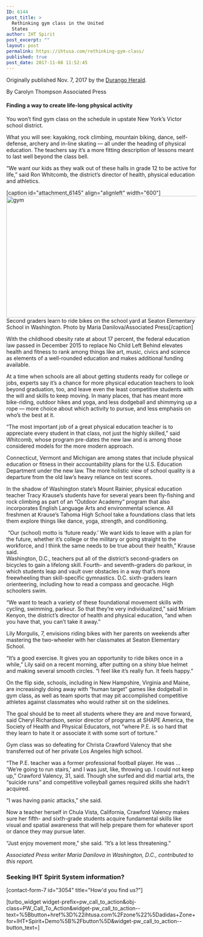 ```yaml
---
ID: 6144
post_title: >
  Rethinking gym class in the United
  States
author: IHT Spirit
post_excerpt: ""
layout: post
permalink: https://ihtusa.com/rethinking-gym-class/
published: true
post_date: 2017-11-08 11:52:45
---
```

Originally published Nov. 7, 2017 by the <a href="https://durangoherald.com/articles/193458" target="_blank" rel="nofollow noopener">Durango Herald</a>.

By <span class="byline-no-link">Carolyn Thompson</span> Associated Press
<h4 class="article-sub-heading">Finding a way to create life-long physical activity</h4>
You won’t find gym class on the schedule in upstate New York’s Victor school district.

What you will see: kayaking, rock climbing, mountain biking, dance, self-defense, archery and in-line skating — all under the heading of physical education. The teachers say it’s a more fitting description of lessons meant to last well beyond the class bell.

“We want our kids as they walk out of these halls in grade 12 to be active for life,” said Ron Whitcomb, the district’s director of health, physical education and athletics.

<!--more-->

[caption id="attachment_6145" align="alignleft" width="600"]<a href="https://ihtusa.com/wp-content/uploads/2017/11/AR-171109591-feat.jpg"><img class="wp-image-6145" src="https://ihtusa.com/wp-content/uploads/2017/11/AR-171109591-feat-300x161.jpg" alt="gym" width="600" height="321" /></a> Second graders learn to ride bikes on the school yard at Seaton Elementary School in Washington. Photo by Maria Danilova/Associated Press[/caption]

With the childhood obesity rate at about 17 percent, the federal education law passed in December 2015 to replace No Child Left Behind elevates health and fitness to rank among things like art, music, civics and science as elements of a well-rounded education and makes additional funding available.

At a time when schools are all about getting students ready for college or jobs, experts say it’s a chance for more physical education teachers to look beyond graduation, too, and leave even the least competitive students with the will and skills to keep moving. In many places, that has meant more bike-riding, outdoor hikes and yoga, and less dodgeball and shimmying up a rope — more choice about which activity to pursue, and less emphasis on who’s the best at it.

“The most important job of a great physical education teacher is to appreciate every student in that class, not just the highly skilled,” said Whitcomb, whose program pre-dates the new law and is among those considered models for the more modern approach.

Connecticut, Vermont and Michigan are among states that include physical education or fitness in their accountability plans for the U.S. Education Department under the new law. The more holistic view of school quality is a departure from the old law’s heavy reliance on test scores.

In the shadow of Washington state’s Mount Rainier, physical education teacher Tracy Krause’s students have for several years been fly-fishing and rock climbing as part of an “Outdoor Academy” program that also incorporates English Language Arts and environmental science. All freshmen at Krause’s Tahoma High School take a foundations class that lets them explore things like dance, yoga, strength, and conditioning.
<div class="in-article-image "> “Our (school) motto is ‘future ready.’ We want kids to leave with a plan for the future, whether it’s college or the military or going straight to the workforce, and I think the same needs to be true about their health,” Krause said.</div>
Washington, D.C., teachers put all of the district’s second-graders on bicycles to gain a lifelong skill. Fourth- and seventh-graders do parkour, in which students leap and vault over obstacles in a way that’s more freewheeling than skill-specific gymnastics. D.C. sixth-graders learn orienteering, including how to read a compass and geocache. High schoolers swim.

“We want to teach a variety of these foundational movement skills with cycling, swimming, parkour. So that they’re very individualized,” said Miriam Kenyon, the district’s director of health and physical education, “and when you have that, you can’t take it away.”

Lily Morgulis, 7, envisions riding bikes with her parents on weekends after mastering the two-wheeler with her classmates at Seaton Elementary School.

“It’s a good exercise. It gives you an opportunity to ride bikes once in a while,” Lily said on a recent morning, after putting on a shiny blue helmet and making several smooth circles. “I feel like it’s really fun. It feels happy.”

On the flip side, schools, including in New Hampshire, Virginia and Maine, are increasingly doing away with “human target” games like dodgeball in gym class, as well as team sports that may pit accomplished competitive athletes against classmates who would rather sit on the sidelines.

The goal should be to meet all students where they are and move forward, said Cheryl Richardson, senior director of programs at SHAPE America, the Society of Health and Physical Educators, not “where P.E. is so hard that they learn to hate it or associate it with some sort of torture.”

Gym class was so defeating for Christa Crawford Valency that she transferred out of her private Los Angeles high school.

“The P.E. teacher was a former professional football player. He was ... ‘We’re going to run stairs,’ and I was just, like, throwing up. I could not keep up,” Crawford Valency, 31, said. Though she surfed and did martial arts, the “suicide runs” and competitive volleyball games required skills she hadn’t acquired.

“I was having panic attacks,” she said.

Now a teacher herself in Chula Vista, California, Crawford Valency makes sure her fifth- and sixth-grade students acquire fundamental skills like visual and spatial awareness that will help prepare them for whatever sport or dance they may pursue later.

“Just enjoy movement more," she said. “It’s a lot less threatening.”

<em><span class="mwc_shirttail">Associated Press writer Maria Danilova in Washington, D.C., contributed to this report.</span></em>
<h3 class="article-newsletter-signup">Seeking IHT Spirit System information?</h3>
<p class="article-newsletter-signup">[contact-form-7 id="3054" title="How'd you find us?"]</p>
[turbo_widget widget-prefix=pw_call_to_action&obj-class=PW_Call_To_Action&widget-pw_call_to_action--text=%5Bbutton+href%3D%22ihtusa.com%2Fzone%22%5Dadidas+Zone+for+IHT+Spirit+Demo%5B%2Fbutton%5D&widget-pw_call_to_action--button_text=]